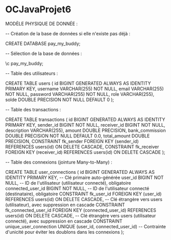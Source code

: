 # OCJavaProjet6

MODÈLE PHYSIQUE DE DONNÉE : 

-- Création de la base de données si elle n'existe pas déjà :

CREATE DATABASE pay_my_buddy;

-- Sélection de la base de données : 

\c pay_my_buddy;

-- Table des utilisateurs :

CREATE TABLE users (
    id BIGINT GENERATED ALWAYS AS IDENTITY PRIMARY KEY,
    username VARCHAR(255) NOT NULL,
    email VARCHAR(255) NOT NULL,
    password VARCHAR(255) NOT NULL,
    role VARCHAR(255),
    solde DOUBLE PRECISION NOT NULL DEFAULT 0
);



-- Table des transactions :

CREATE TABLE transactions (
    id BIGINT GENERATED ALWAYS AS IDENTITY PRIMARY KEY,
    sender_id BIGINT NOT NULL,
    receiver_id BIGINT NOT NULL,
    description VARCHAR(255),
    amount DOUBLE PRECISION,
    bank_commission DOUBLE PRECISION NOT NULL DEFAULT 0.0,
    total_amount DOUBLE PRECISION,
    CONSTRAINT fk_sender FOREIGN KEY (sender_id) REFERENCES users(id) ON DELETE CASCADE,
    CONSTRAINT fk_receiver FOREIGN KEY (receiver_id) REFERENCES users(id) ON DELETE CASCADE
);




-- Table des connexions (jointure Many-to-Many) :

CREATE TABLE user_connections (
    id BIGINT GENERATED ALWAYS AS IDENTITY PRIMARY KEY,  -- Clé primaire auto-générée
    user_id BIGINT NOT NULL,  -- ID de l'utilisateur (utilisateur connecté), obligatoire
    connected_user_id BIGINT NOT NULL,  -- ID de l'utilisateur connecté (destinataire), obligatoire
    CONSTRAINT fk_user_id FOREIGN KEY (user_id) REFERENCES users(id) ON DELETE CASCADE,  -- Clé étrangère vers users (utilisateur), avec suppression en cascade
    CONSTRAINT fk_connected_user_id FOREIGN KEY (connected_user_id) REFERENCES users(id) ON DELETE CASCADE, -- Clé étrangère vers users (utilisateur connecté), avec suppression en cascade
    CONSTRAINT unique_user_connection UNIQUE (user_id, connected_user_id)  -- Contrainte d'unicité pour éviter les doublons dans les connexions
);
